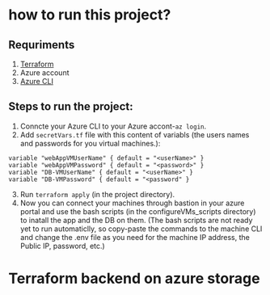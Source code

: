 # how to run this project?
## Requriments
1. [Terraform](https://learn.hashicorp.com/tutorials/terraform/install-cli)
2. Azure account
3. [Azure CLI](https://docs.microsoft.com/en-us/cli/azure/install-azure-cli)

## Steps to run the project:
1. Conncte your Azure CLI to your Azure accont-`az login`.
2. Add `secretVars.tf` file with this content of variabls (the users names and passwords for you virtual machines.):
```
variable "webAppVMUserName" { default = "<userName>" }
variable "webAppVMPassword" { default = "<password>" }
variable "DB-VMUserName" { default = "<userName>" }
variable "DB-VMPassword" { default = "<password" }
```

3. Run `terraform apply` (in the project directory).
4. Now you can connect your machines through bastion in your azure portal and use the bash scripts (in the configureVMs_scripts directory) to inatall the app and the DB on them.
(The bash scripts are not ready yet to run automaticlly, so copy-paste the commands to the machine CLI and change the .env file as you need for the machine IP address, the Public IP, password, etc.)

# Terraform backend on azure storage